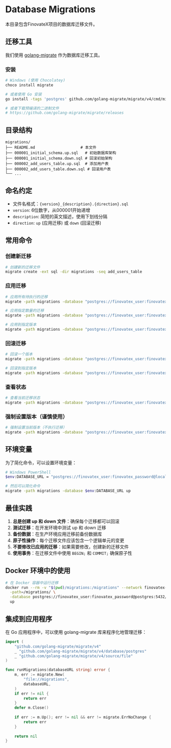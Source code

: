 # Database Migrations

本目录包含FinovateX项目的数据库迁移文件。

## 迁移工具

我们使用 [golang-migrate](https://github.com/golang-migrate/migrate) 作为数据库迁移工具。

### 安装

```bash
# Windows (使用 Chocolatey)
choco install migrate

# 或者使用 Go 安装
go install -tags 'postgres' github.com/golang-migrate/migrate/v4/cmd/migrate@latest

# 或者下载预编译的二进制文件
# https://github.com/golang-migrate/migrate/releases
```

## 目录结构

```
migrations/
├── README.md                    # 本文件
├── 000001_initial_schema.up.sql   # 初始数据库架构
├── 000001_initial_schema.down.sql # 回滚初始架构
├── 000002_add_users_table.up.sql  # 添加用户表
├── 000002_add_users_table.down.sql # 回滚用户表
└── ...
```

## 命名约定

- 文件名格式：`{version}_{description}.{direction}.sql`
- `version`: 6位数字，从000001开始递增
- `description`: 简短的英文描述，使用下划线分隔
- `direction`: `up` (应用迁移) 或 `down` (回滚迁移)

## 常用命令

### 创建新迁移

```bash
# 创建新的迁移文件
migrate create -ext sql -dir migrations -seq add_users_table
```

### 应用迁移

```bash
# 应用所有待执行的迁移
migrate -path migrations -database "postgres://finovatex_user:finovatex_password@localhost:5432/finovatex?sslmode=disable" up

# 应用指定数量的迁移
migrate -path migrations -database "postgres://finovatex_user:finovatex_password@localhost:5432/finovatex?sslmode=disable" up 2

# 应用到指定版本
migrate -path migrations -database "postgres://finovatex_user:finovatex_password@localhost:5432/finovatex?sslmode=disable" goto 3
```

### 回滚迁移

```bash
# 回滚一个版本
migrate -path migrations -database "postgres://finovatex_user:finovatex_password@localhost:5432/finovatex?sslmode=disable" down 1

# 回滚到指定版本
migrate -path migrations -database "postgres://finovatex_user:finovatex_password@localhost:5432/finovatex?sslmode=disable" goto 1
```

### 查看状态

```bash
# 查看当前迁移状态
migrate -path migrations -database "postgres://finovatex_user:finovatex_password@localhost:5432/finovatex?sslmode=disable" version
```

### 强制设置版本（谨慎使用）

```bash
# 强制设置当前版本（不执行迁移）
migrate -path migrations -database "postgres://finovatex_user:finovatex_password@localhost:5432/finovatex?sslmode=disable" force 1
```

## 环境变量

为了简化命令，可以设置环境变量：

```bash
# Windows PowerShell
$env:DATABASE_URL = "postgres://finovatex_user:finovatex_password@localhost:5432/finovatex?sslmode=disable"

# 然后可以简化命令
migrate -path migrations -database $env:DATABASE_URL up
```

## 最佳实践

1. **总是创建 up 和 down 文件**：确保每个迁移都可以回滚
2. **测试迁移**：在开发环境中测试 up 和 down 迁移
3. **备份数据**：在生产环境应用迁移前备份数据库
4. **原子性操作**：每个迁移文件应该包含一个逻辑单元的变更
5. **不要修改已应用的迁移**：如果需要修改，创建新的迁移文件
6. **使用事务**：在迁移文件中使用 `BEGIN;` 和 `COMMIT;` 确保原子性

## Docker 环境中的使用

```bash
# 在 Docker 容器中运行迁移
docker run --rm -v "$(pwd)/migrations:/migrations" --network finovatex-network migrate/migrate \
  -path=/migrations/ \
  -database postgres://finovatex_user:finovatex_password@postgres:5432/finovatex?sslmode=disable \
  up
```

## 集成到应用程序

在 Go 应用程序中，可以使用 golang-migrate 库来程序化地管理迁移：

```go
import (
    "github.com/golang-migrate/migrate/v4"
    _ "github.com/golang-migrate/migrate/v4/database/postgres"
    _ "github.com/golang-migrate/migrate/v4/source/file"
)

func runMigrations(databaseURL string) error {
    m, err := migrate.New(
        "file://migrations",
        databaseURL,
    )
    if err != nil {
        return err
    }
    defer m.Close()
    
    if err := m.Up(); err != nil && err != migrate.ErrNoChange {
        return err
    }
    
    return nil
}
```